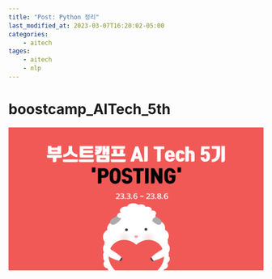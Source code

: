 ```yaml
---
title: "Post: Python 정리"
last_modified_at: 2023-03-07T16:20:02-05:00
categories:
    - aitech
tages:
    - aitech
    - nlp
---
```

# boostcamp_AITech_5th
![image]("../../../image/aitech.png)